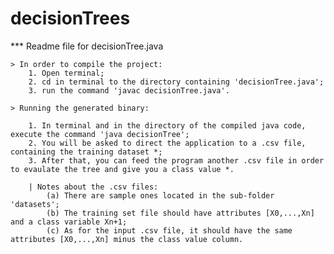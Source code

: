 # decisionTrees

*** Readme file for decisionTree.java

    > In order to compile the project:
        1. Open terminal;
        2. cd in terminal to the directory containing 'decisionTree.java';
        3. run the command 'javac decisionTree.java'.
        
    > Running the generated binary:
    
        1. In terminal and in the directory of the compiled java code, execute the command 'java decisionTree';
        2. You will be asked to direct the application to a .csv file, containing the training dataset *;
        3. After that, you can feed the program another .csv file in order to evaulate the tree and give you a class value *.
        
        | Notes about the .csv files:
            (a) There are sample ones located in the sub-folder 'datasets';
            (b) The training set file should have attributes [X0,...,Xn] and a class variable Xn+1;
            (c) As for the input .csv file, it should have the same attributes [X0,...,Xn] minus the class value column.